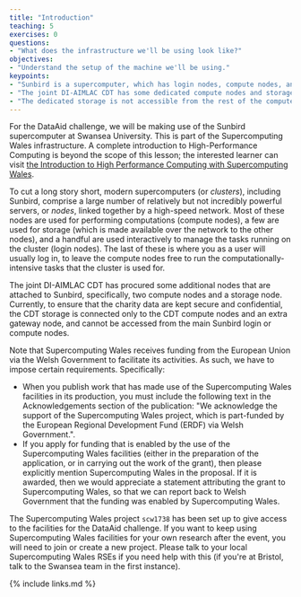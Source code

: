 ```yaml
---
title: "Introduction"
teaching: 5
exercises: 0
questions:
- "What does the infrastructure we'll be using look like?"
objectives:
- "Understand the setup of the machine we'll be using."
keypoints:
- "Sunbird is a supercomputer, which has login nodes, compute nodes, and storage."
- "The joint DI-AIMLAC CDT has some dedicated compute nodes and storage"
- "The dedicated storage is not accessible from the rest of the compute nodes for security"
---
```


For the DataAid challenge, we will be making use of the Sunbird supercomputer at Swansea University. This is part of the Supercomputing Wales infrastructure. A complete introduction to High-Performance Computing is beyond the scope of this lesson; the interested learner can visit [the Introduction to High Performance Computing with Supercomputing Wales](https://supercomputingwales.github.io/SCW-tutorial).

To cut a long story short, modern supercomputers (or _clusters_), including Sunbird, comprise a large number of relatively but not incredibly powerful servers, or _nodes_, linked together by a high-speed network. Most of these nodes are used for performing computations (compute nodes), a few are used for storage (which is made available over the network to the other nodes), and a handful are used interactively to manage the tasks running on the cluster (login nodes). The last of these is where you as a user will usually log in, to leave the compute nodes free to run the computationally-intensive tasks that the cluster is used for.

The joint DI-AIMLAC CDT has procured some additional nodes that are attached to Sunbird, specifically, two compute nodes and a storage node. Currently, to ensure that the charity data are kept secure and confidential, the CDT storage is connected only to the CDT compute nodes and an extra gateway node, and cannot be accessed from the main Sunbird login or compute nodes.

Note that Supercomputing Wales receives funding from the European Union via the Welsh Government to facilitate its activities. As such, we have to impose certain requirements. Specifically:

* When you publish work that has made use of the Supercomputing Wales facilities in its production, you must include the following text in the Acknowledgements section of the publication: "We acknowledge the support of the Supercomputing Wales project, which is part-funded by the European Regional Development Fund (ERDF) via Welsh Government.".
* If you apply for funding that is enabled by the use of the Supercomputing Wales facilities (either in the preparation of the application, or in carrying out the work of the grant), then please explicitly mention Supercomputing Wales in the proposal. If it is awarded, then we would appreciate a statement attributing the grant to Supercomputing Wales, so that we can report back to Welsh Government that the funding was enabled by Supercomputing Wales.

The Supercomputing Wales project `scw1738` has been set up to give access to the facilities for the DataAid challenge. If you want to keep using Supercomputing Wales facilities for your own research after the event, you will need to join or create a new project. Please talk to your local Supercomputing Wales RSEs if you need help with this (if you're at Bristol, talk to the Swansea team in the first instance).

{% include links.md %}

